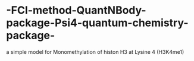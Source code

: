 # -FCI-method-QuantNBody-package-Psi4-quantum-chemistry-package-
a simple model for Monomethylation of histon H3 at Lysine 4 (H3K4me1)
